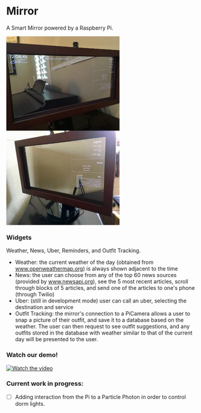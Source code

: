 # Mirror
A Smart Mirror powered by a Raspberry Pi. 

<img align="left" width="300" height="250" src="https://github.com/ajoann/Mirror/blob/master/img/mirror_left.JPG">
<img align="center" width="300" height="250" src="https://github.com/ajoann/Mirror/blob/master/img/mirror_right.jpg">



### Widgets 
Weather, News, Uber, Reminders, and Outfit Tracking.
- Weather: the current weather of the day (obtained from www.openweathermap.org) is always shown adjacent to the time
- News: the user can choose from any of the top 60 news sources (provided by www.newsapi.org), see the 5 most recent articles, scroll through blocks of 5 articles, and send one of the articles to one's phone (through Twilio)
- Uber: (still in development mode) user can call an uber, selecting the destination and service
- Outfit Tracking: the mirror's connection to a PiCamera allows a user to snap a picture of their outfit, and save it to a database based on the weather. The user can then request to see outfit suggestions, and any outfits stored in the database with weather similar to that of the current day will be presented to the user. 


### Watch our demo! 

[![Watch the video](https://img.youtube.com/vi/HZM_5S88JLk/0.jpg)](https://www.youtube.com/embed/HZM_5S88JLk)

### Current work in progress:
- [ ] Adding interaction from the Pi to a Particle Photon in order to control dorm lights. 
